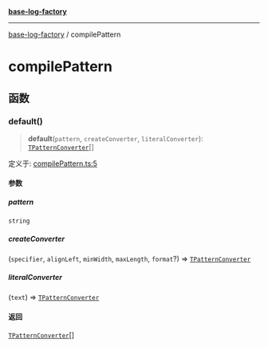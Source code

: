 [**base-log-factory**](index.md)

***

[base-log-factory](index.md) / compilePattern

# compilePattern

## 函数

### default()

> **default**(`pattern`, `createConverter`, `literalConverter`): [`TPatternConverter`](typings.md#tpatternconverter)[]

定义于: [compilePattern.ts:5](https://github.com/fengxinming/log-base/blob/531de42a0f94da12b314d5f0d519bbe6bce7c154/packages/base-log-factory/src/compilePattern.ts#L5)

#### 参数

##### pattern

`string`

##### createConverter

(`specifier`, `alignLeft`, `minWidth`, `maxLength`, `format`?) => [`TPatternConverter`](typings.md#tpatternconverter)

##### literalConverter

(`text`) => [`TPatternConverter`](typings.md#tpatternconverter)

#### 返回

[`TPatternConverter`](typings.md#tpatternconverter)[]
